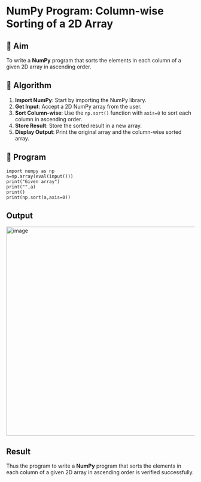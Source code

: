 # NumPy Program: Column-wise Sorting of a 2D Array

## 🎯 Aim
To write a **NumPy** program that sorts the elements in each column of a given 2D array in ascending order.

## 🧠 Algorithm

1. **Import NumPy**: Start by importing the NumPy library.
2. **Get Input**: Accept a 2D NumPy array from the user.
3. **Sort Column-wise**: Use the `np.sort()` function with `axis=0` to sort each column in ascending order.
4. **Store Result**: Store the sorted result in a new array.
5. **Display Output**: Print the original array and the column-wise sorted array.

## 🧾 Program
```
import numpy as np
a=np.array(eval(input()))
print("Given array")
print("",a)
print()
print(np.sort(a,axis=0))
```
## Output
<img width="792" height="557" alt="image" src="https://github.com/user-attachments/assets/6d5997e7-dcd3-4f15-b4df-ad70f6223ae8" />

## Result
Thus the program to write a **NumPy** program that sorts the elements in each column of a given 2D array in ascending order is verified successfully.
